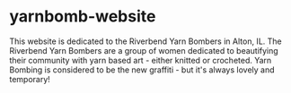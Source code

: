 # yarnbomb-website
This website is dedicated to the Riverbend Yarn Bombers in Alton, IL.
The Riverbend Yarn Bombers are a group of women dedicated to 
beautifying their community with yarn based art - either knitted or crocheted. 
Yarn Bombing is considered to be the new graffiti - but it's always 
lovely and temporary!